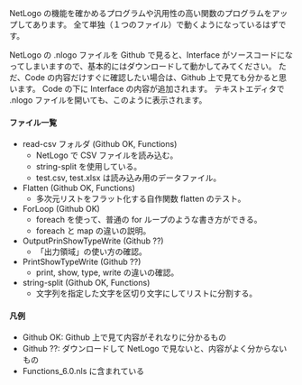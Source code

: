 NetLogo の機能を確かめるプログラムや汎用性の高い関数のプログラムをアップしてあります。
全て単独（１つのファイル）で動くようになっているはずです。

NetLogo の .nlogo ファイルを Github で見ると、Interface がソースコードになってしまいますので、基本的にはダウンロードして動かしてみてください。
ただ、Code の内容だけすぐに確認したい場合は、Github 上で見ても分かると思います。
Code の下に Interface の内容が追加されます。
テキストエディタで .nlogo ファイルを開いても、このように表示されます。

#### ファイル一覧
- read-csv フォルダ (Github OK, Functions)
  - NetLogo で CSV ファイルを読み込む。
  - string-split を使用している。
  - test.csv, test.xlsx は読み込み用のデータファイル。
- Flatten (Github OK, Functions)
  - 多次元リストをフラット化する自作関数 flatten のテスト。
- ForLoop (Github OK)
  - foreach を使って、普通の for ループのような書き方ができる。
  - foreach と map の違いの説明。
- OutputPrinShowTypeWrite (Github ??)
  - 「出力領域」の使い方の確認。
- PrintShowTypeWrite (Github ??)
  - print, show, type, write の違いの確認。
- string-split (Github OK, Functions)
  - 文字列を指定した文字を区切り文字にしてリストに分割する。

#### 凡例
- Github OK: Github 上で見て内容がそれなりに分かるもの
- Github ??: ダウンロードして NetLogo で見ないと、内容がよく分からないもの
- Functions_6.0.nls に含まれている
